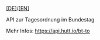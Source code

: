 [[DE]](README.md)/[[EN]](README_en.md)


API zur Tagesordnung im Bundestag

Mehr Infos: https://api.hutt.io/bt-to